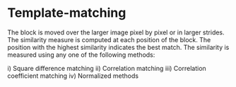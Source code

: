 # Template-matching

  The block is moved over the larger image pixel by pixel or in larger strides. The similarity measure is computed at each position of the block. The position with the highest similarity indicates the best match. The similarity is measured using any one of the following methods:
  
  i) Square difference matching
  ii) Correlation matching
  iii) Correlation coefficient matching
  iv) Normalized methods
